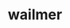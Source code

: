 ---
id: 320
title: wailmer
types: [water]
image: https://raw.githubusercontent.com/PokeAPI/sprites/master/sprites/pokemon/320.png
---